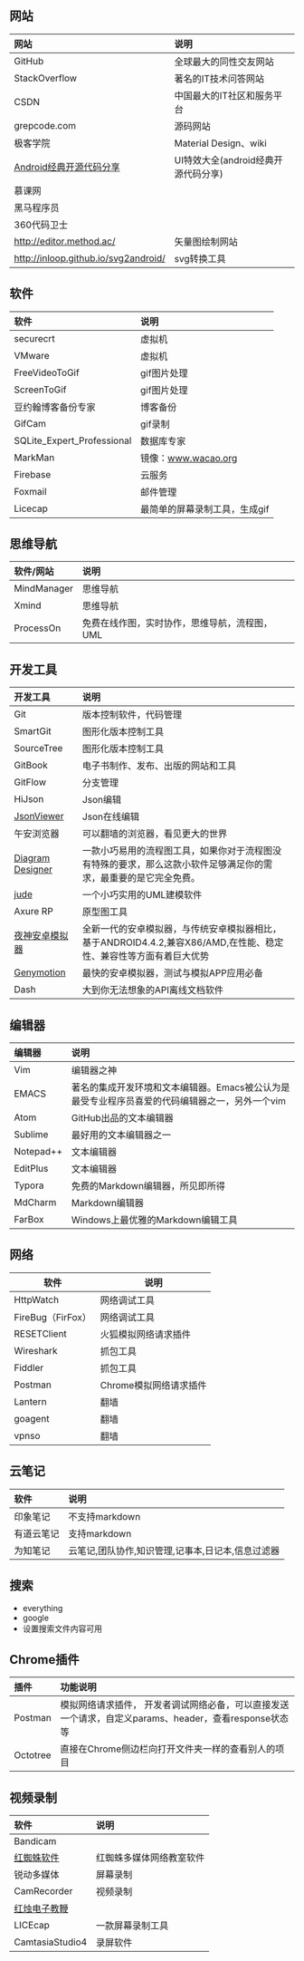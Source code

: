 ## 网站

| 网站                                       | 说明                      |
| :--------------------------------------- | :---------------------- |
| GitHub                                   | 全球最大的同性交友网站             |
| StackOverflow                            | 著名的IT技术问答网站             |
| CSDN                                     | 中国最大的IT社区和服务平台          |
| grepcode.com                             | 源码网站                    |
| 极客学院                                     | Material Design、wiki    |
| [Android经典开源代码分享](http://www.23code.com) | UI特效大全(android经典开源代码分享) |
| 慕课网                                      |                         |
| 黑马程序员                                    |                         |
| 360代码卫士                                  |                         |
| http://editor.method.ac/                 | 矢量图绘制网站                 |
| http://inloop.github.io/svg2android/     | svg转换工具                 |

## 软件

| 软件                         | 说明               |
| :------------------------- | :--------------- |
| securecrt                  | 虚拟机              |
| VMware                     | 虚拟机              |
| FreeVideoToGif             | gif图片处理          |
| ScreenToGif                | gif图片处理          |
| 豆约翰博客备份专家                  | 博客备份             |
| GifCam                     | gif录制            |
| SQLite_Expert_Professional | 数据库专家            |
| MarkMan                    | 镜像：www.wacao.org |
| Firebase                   | 云服务              |
| Foxmail                    | 邮件管理             |
| Licecap                    | 最简单的屏幕录制工具，生成gif |

## 思维导航

| 软件/网站       | 说明                       |
| :---------- | :----------------------- |
| MindManager | 思维导航                     |
| Xmind       | 思维导航                     |
| ProcessOn   | 免费在线作图，实时协作，思维导航，流程图，UML |

## 开发工具

| 开发工具                                     | 说明                                       |
| :--------------------------------------- | :--------------------------------------- |
| Git                                      | 版本控制软件，代码管理                              |
| SmartGit                                 | 图形化版本控制工具                                |
| SourceTree                               | 图形化版本控制工具                                |
| GitBook                                  | 电子书制作、发布、出版的网站和工具                        |
| GitFlow                                  | 分支管理                                     |
| HiJson                                   | Json编辑                                   |
| [JsonViewer](http://www.bejson.com/)     | Json在线编辑                                 |
| 午安浏览器                                    | 可以翻墙的浏览器，看见更大的世界                         |
| [Diagram Designer](http://meesoft.logicnet.dk/DiagramDesigner/) | 一款小巧易用的流程图工具，如果你对于流程图没有特殊的要求，那么这款小软件足够满足你的需求，最重要的是它完全免费。 |
| [jude](http://astah.net/editions/community) | 一个小巧实用的UML建模软件                           |
| Axure RP                                 | 原型图工具                                    |
| [夜神安卓模拟器](https://www.yeshen.com/#p4)    | 全新一代的安卓模拟器，与传统安卓模拟器相比，基于ANDROID4.4.2,兼容X86/AMD,在性能、稳定性、兼容性等方面有着巨大优势 |
| [Genymotion](http://www.genymotion.net/) | 最快的安卓模拟器，测试与模拟APP应用必备                    |
| Dash                                     | 大到你无法想象的API离线文档软件                        |

## 编辑器

| 编辑器       | 说明                                       |
| :-------- | :--------------------------------------- |
| Vim       | 编辑器之神                                    |
| EMACS     | 著名的集成开发环境和文本编辑器。Emacs被公认为是最受专业程序员喜爱的代码编辑器之一，另外一个vim |
| Atom      | GitHub出品的文本编辑器                           |
| Sublime   | 最好用的文本编辑器之一                              |
| Notepad++ | 文本编辑器                                    |
| EditPlus  | 文本编辑器                                    |
| Typora    | 免费的Markdown编辑器，所见即所得                     |
| MdCharm   | Markdown编辑器                              |
| FarBox    | Windows上最优雅的Markdown编辑工具                 |

## 网络

| 软件              | 说明             |
| --------------- | -------------- |
| HttpWatch       | 网络调试工具         |
| FireBug（FirFox） | 网络调试工具         |
| RESETClient     | 火狐模拟网络请求插件     |
| Wireshark       | 抓包工具           |
| Fiddler         | 抓包工具           |
| Postman         | Chrome模拟网络请求插件 |
| Lantern         | 翻墙             |
| goagent         | 翻墙             |
| vpnso           | 翻墙             |

## 云笔记

| 软件    | 说明                          |
| :---- | :-------------------------- |
| 印象笔记  | 不支持markdown                 |
| 有道云笔记 | 支持markdown                  |
| 为知笔记  | 云笔记,团队协作,知识管理,记事本,日记本,信息过滤器 |

## 搜索

- everything
- google
- 设置搜索文件内容可用

## Chrome插件

| 插件       | 功能说明                                     |
| :------- | :--------------------------------------- |
| Postman  | 模拟网络请求插件， 开发者调试网络必备，可以直接发送一个请求，自定义params、header，查看response状态等 |
| Octotree | 直接在Chrome侧边栏向打开文件夹一样的查看别人的项目             |

## 视频录制  

| 软件                                | 说明           |
| :-------------------------------- | :----------- |
| Bandicam                          |              |
| [红蜘蛛软件](http://www.3000soft.net/) | 红蜘蛛多媒体网络教室软件 |
| 锐动多媒体                             | 屏幕录制         |
| CamRecorder                       | 视频录制         |
| [红烛电子教鞭](http://3000soft.net/)    |              |
| LICEcap                           | 一款屏幕录制工具     |
| CamtasiaStudio4                   | 录屏软件         |